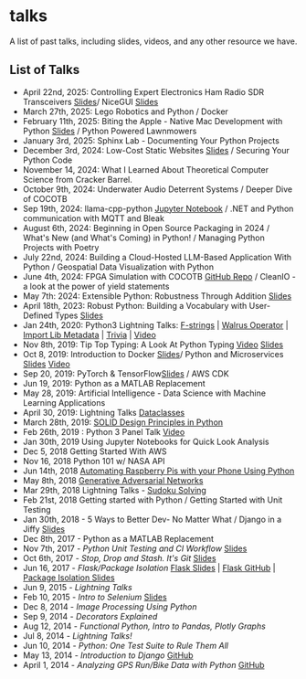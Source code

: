 # talks
A list of past talks, including slides, videos, and any other resource we have.

## List of Talks
* April 22nd, 2025: Controlling Expert Electronics Ham Radio SDR Transceivers [Slides](McDougal%20SDR%20Control%202025-04-22.pdf)/ NiceGUI [Slides](NiceGUI%202025-04-22.pdf)
* March 27th, 2025: Lego Robotics and Python / Docker
* February 11th, 2025: Biting the Apple - Native Mac Development with Python [Slides](https://rhettbull.github.io/biting-the-apple/) / Python Powered Lawnmowers
* January 3rd, 2025: Sphinx Lab - Documenting Your Python Projects
* December 3rd, 2024: Low-Cost Static Websites [Slides](https://docs.google.com/presentation/d/1xAHaTXz6E9nu7DKeMoTg1UYjFZ2jFY6GQLueqe6Y_o4/edit?usp=sharing) / Securing Your Python Code
* November 14, 2024: What I Learned About Theoretical Computer Science from Cracker Barrel.
* October 9th, 2024: Underwater Audio Deterrent Systems / Deeper Dive of COCOTB
* Sep 19th, 2024: llama-cpp-python [Jupyter Notebook](
https://github.com/HSV-AI/presentations/blob/master/2024%2F240919_Llama_CPP_Python.ipynb) / .NET and Python communication with MQTT and Bleak
* August 6th, 2024: Beginning in Open Source Packaging in 2024 / What's New (and What's Coming) in Python! / Managing Python Projects with Poetry
* July 22nd, 2024: Building a Cloud-Hosted LLM-Based Application With Python / Geospatial Data Visualization with Python
* June 4th, 2024: FPGA Simulation with COCOTB [GitHub Repo](github.com/andrewandrepowell/cocotb-introduction) / CleanIO - a look at the power of yield statements
* May 7th: 2024: Extensible Python: Robustness Through Addition [Slides](https://www.slideshare.net/slideshow/extensible-python-robustness-through-addition-pycon-2024/268810912)
* April 18th, 2023: Robust Python: Building a Vocabulary with User-Defined Types [Slides](https://www.slideshare.net/pviafore/userdefined-typespdf)
* Jan 24th, 2020: Python3 Lightning Talks:  [F-strings](https://docs.google.com/presentation/d/19tFoqdi8jFbIkhNDtLjrkNFK9spVgxfYZBln7MJaqAY/edit?usp=sharing) | [Walrus Operator](https://docs.google.com/presentation/d/143PasHqrAXuG7VIFwsvwEas6wJD1_WVU89iTnGy9LxA/edit?usp=sharing) | [Import Lib Metadata](importlib.metadata.pptx) | [Trivia](https://docs.google.com/presentation/d/1rI9M2LVpuEuQfu45V47_aP4N5U-GMBZvOBQ-JT5ICQo/edit?usp=sharing) | [Video](https://youtu.be/6tmtiB_tVfE)
* Nov 8th, 2019: Tip Top Typing: A Look At Python Typing [Video](https://www.youtube.com/watch?v=vtUiZkHVi-w&feature=youtu.be) [Slides](https://www.slideshare.net/pviafore/tip-top-typing-a-look-at-python-typing)
* Oct 8, 2019: Introduction to Docker [Slides](Docker.pptx)/ Python and Microservices [Slides](https://drive.google.com/file/d/1HUINo_YWHlBXqdXPRmAfVTACH8mATy0G/view) [Video](https://www.youtube.com/watch?v=W_HZLqqkgIw)
* Sep 20, 2019: PyTorch & TensorFlow[Slides](https://docs.google.com/presentation/d/1yhAFLsKK78NyzCQd4mXz-tzvlIP1iG7F57vixWC5VBk/edit?usp=sharing) / AWS CDK
* Jun 19, 2019: Python as a MATLAB Replacement
* May 28, 2019: Artificial Intelligence - Data Science with Machine Learning Applications
* April 30, 2019: Lightning Talks [Dataclasses](https://github.com/pviafore/presentation-resources/blob/master/hsvpy/Dataclasses.ipynb)
* March 28th, 2019: [SOLID Design Principles in Python ](https://docs.google.com/presentation/d/1Masft7dSCY46oElA9Uolg_yz4_TQU-b_G-GVF7QZfqY/edit?usp=sharing)
* Feb 26th, 2019 : Python 3 Panel Talk [Video](https://www.youtube.com/watch?v=EKDcHsZtl4E)
* Jan 30th, 2019 Using Jupyter Notebooks for Quick Look Analysis
* Dec 5, 2018 Getting Started With AWS
* Nov 16, 2018 Python 101 w/ NASA API
* Jun 14th, 2018 [Automating Raspberry Pis with your Phone Using Python](https://www.slideshare.net/pviafore/controlling-raspberry-pis-with-your-phone-using-python-110292334)
* May 8th, 2018 [Generative Adversarial Networks](https://github.com/arnolmi/GAN)
* Mar 29th, 2018 Lightning Talks - [Sudoku Solving](https://github.com/pviafore/sudoku-solver/blob/master/Sudoku%20Solver.ipynb)
* Feb 21st, 2018 Getting started with Python / Getting Started with Unit Testing
* Jan 30th, 2018 - 5 Ways to Better Dev- No Matter What / Django in a Jiffy [Slides](https://docs.google.com/presentation/d/1CjWWlRFKgaom9LWoegRvaScXtAlEEbQk0wRCWactZXM/edit?usp=sharing)
* Dec 8th, 2017 - Python as a MATLAB Replacement
* Nov 7th, 2017 - *Python Unit Testing and CI Workflow* [Slides](https://docs.google.com/presentation/d/1PQ6k4dcZG0YI2fiwVOCAqBIA6tXOhu8RvbIuiNdVulc/edit?usp=sharing)
* Oct 6th, 2017 - *Stop, Drop and Stash.  It's Git* [Slides](Git.pptx)
* Jun 16, 2017 - *Flask/Package Isolation* [Flask Slides](https://unix-pipes-as-a-service-talk.herokuapp.com/slides#/) | [Flask GitHub](https://github.com/cking-ha/hsv.py-flask-intro-talk) | [Package Isolation Slides](https://docs.google.com/presentation/d/11Cu787TbP2JY1N7SzMjHrI9nnQIfCMJm4ik7G328K_E/edit?usp=sharing)
* Jun 9, 2015 - *Lightning Talks*
* Feb 10, 2015 - *Intro to Selenium* [Slides](https://www.slideshare.net/pviafore/controlling-the-browser-through-python-and-selenium)
* Dec 8, 2014 - *Image Processing Using Python*
* Sep 9, 2014 - *Decorators Explained*
* Aug 12, 2014 - *Functional Python, Intro to Pandas, Plotly Graphs*
* Jul 8, 2014 - *Lightning Talks!*
* Jun 10, 2014 - *Python: One Test Suite to Rule Them All*
* May 13, 2014 - *Introduction to Django* [GitHub](https://github.com/mark0978/hsvpy-talk)
* April 1, 2014 - *Analyzing GPS Run/Bike Data with Python* [GitHub](https://github.com/titsworth/hsvpy-runtalk)
